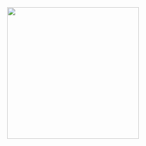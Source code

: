 <div id="header" align="center">
  <img src="https://media0.giphy.com/media/I0e4u216Qhww8eRTVq/200w.webp?cid=ecf05e479e5y4mkxv401xvxk7a2t4el6lzgy78dm6nlbei0i&rid=200w.webp&ct=g" width="300"/>
</div>


 <HEAD>
	    <TITLE>
	      About me:
	    </TITLE>
	  </HEAD>




<!--
**duke-the-1998/duke-the-1998** is a ✨ _special_ ✨ repository because its `README.md` (this file) appears on your GitHub profile.

Here are some ideas to get you started:

- 🔭 I’m currently working on ...
- 🌱 I’m currently learning ...
- 👯 I’m looking to collaborate on ...
- 🤔 I’m looking for help with ...
- 💬 Ask me about ...
- 📫 How to reach me: ...
- 😄 Pronouns: ...
- ⚡ Fun fact: ...
-->
